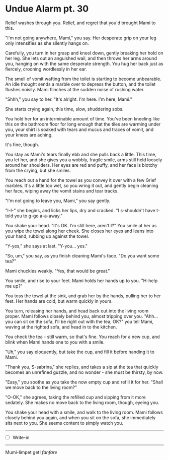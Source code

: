# Undue Alarm pt. 30

Relief washes through you. Relief, and regret that you'd brought Mami to this.

"I'm not going anywhere, Mami," you say. Her desperate grip on your leg only intensifies as she silently hangs on.

Carefully, you turn in her grasp and kneel down, gently breaking her hold on her leg. She lets out an anguished wail, and then throws her arms around you, hanging on with the same desperate strength. You hug her back just as fiercely, crooning wordlessly in her ear.

The smell of vomit wafting from the toilet is starting to become unbearable. An idle thought sends a marble over to depress the button, and the toilet flushes noisily. Mami flinches at the sudden noise of rushing water.

"Shhh," you say to her. "It's alright. I'm here. I'm here, Mami."

She starts crying again, this time, slow, shuddering sobs.

You hold her for an interminable amount of time. You've been kneeling like this on the bathroom floor for long enough that the tiles are warming under you, your shirt is soaked with tears and mucus and traces of vomit, and your knees are aching.

It's fine, though.

You stay as Mami's tears finally ebb and she pulls back a little. This time, you let her, and she gives you a wobbly, fragile smile, arms still held loosely around her shoulders. Her eyes are red and puffy, and her face is blotchy from the crying, but she smiles.

You reach out a hand for the towel as you convey it over with a few Grief marbles. It's a little too wet, so you wring it out, and gently begin cleaning her face, wiping away the vomit stains and tear tracks.

"I'm not going to leave you, Mami," you say gently.

"I-I-" she begins, and licks her lips, dry and cracked. "I s-shouldn't have t-told you to g-go a-a-away."

You shake your head. "It's OK. I'm still here, aren't I?" You smile at her as you wipe the towel along her cheek. She closes her eyes and leans into your hand, rubbing up against the towel.

"Y-yes," she says at last. "Y-you... yes."

"So, um," you say, as you finish cleaning Mami's face. "Do you want some tea?"

Mami chuckles weakly. "Yes, that would be great."

You smile, and rise to your feet. Mami holds her hands up to you. "H-help me up?"

You toss the towel at the sink, and grab her by the hands, pulling her to her feet. Her hands are cold, but warm quickly in yours.

You turn, releasing her hands, and head back out into the living room proper. Mami follows closely behind you, almost tripping over you. "Ahh... you can sit on the sofa, I'll be right out with the tea, OK?" you tell Mami, waving at the righted sofa, and head in to the kitchen.

You check the tea - still warm, so that's fine. You reach for a new cup, and blink when Mami hands one to you with a smile.

"Uh," you say eloquently, but take the cup, and fill it before handing it to Mami.

"Thank you, S-sabrina," she replies, and takes a sip at the tea that quickly becomes an unrefined guzzle, and no wonder - she must be thirsty, by now.

"Easy," you soothe as you take the now empty cup and refill it for her. "Shall we move back to the living room?"

"O-OK," she agrees, taking the refilled cup and sipping from it more sedately. She makes no move back to the living room, though, eyeing you.

You shake your head with a smile, and walk to the living room. Mami follows closely behind you again, and when you sit on the sofa, she immediately sits next to you. She seems content to simply watch you.

---

- [ ] Write-in

---

Mumi-limpet get! *fanfare*
